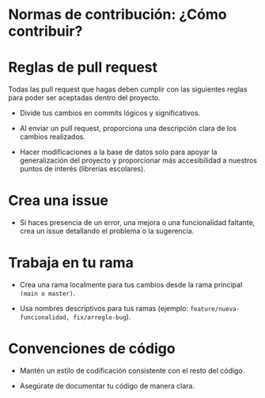 # Normas de contribución: ¿Cómo contribuir?

# Reglas de pull request

Todas las pull request que hagas deben cumplir con las siguientes reglas para poder ser aceptadas dentro del proyecto.

+ Divide tus cambios en commits lógicos y significativos.

+ Al enviar un pull request, proporciona una descripción clara de los cambios realizados.

+ Hacer modificaciones a la base de datos solo para apoyar la generalización del proyecto y proporcionar más accesibilidad a nuestros puntos de interés (librerías escolares).

# Crea una issue

+ Si haces presencia de un error, una mejora o una funcionalidad faltante, crea un issue detallando el problema o la sugerencia.

# Trabaja en tu rama

+ Crea una rama localmente para tus cambios desde la rama principal ```(main o master)```.

+ Usa nombres descriptivos para tus ramas (ejemplo: ```feature/nueva-funcionalidad, fix/arreglo-bug```).

# Convenciones de código

+ Mantén un estilo de codificación consistente con el resto del código.

+ Asegúrate de documentar tu código de manera clara.

